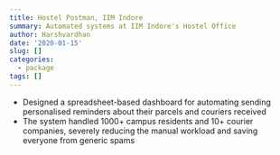 ```yaml
---
title: Hostel Postman, IIM Indore
summary: Automated systems at IIM Indore's Hostel Office
author: Harshvardhan
date: '2020-01-15'
slug: []
categories:
  - package
tags: []
---
```


* Designed a spreadsheet-based dashboard for automating sending personalised reminders about their parcels and couriers received
* The system handled 1000+ campus residents and 10+ courier companies, severely reducing the manual workload and saving everyone from generic spams
